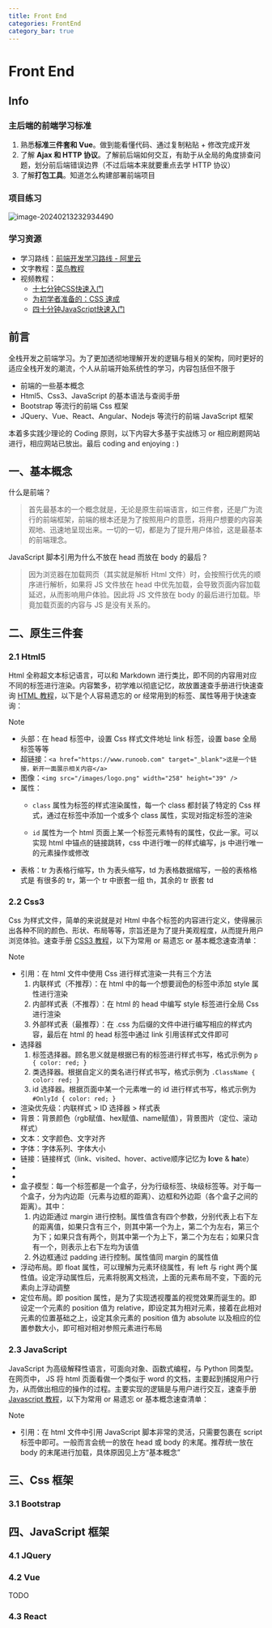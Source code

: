 ```yaml
---
title: Front End
categories: FrontEnd
category_bar: true
---
```


# Front End

## Info

### 主后端的前端学习标准

1. 熟悉**标准三件套和 Vue**。做到能看懂代码、通过复制粘贴 + 修改完成开发
2. 了解 **Ajax 和 HTTP 协议**。了解前后端如何交互，有助于从全局的角度排查问题，划分前后端错误边界（不过后端本来就要重点去学 HTTP 协议）
3. 了解**打包工具**。知道怎么构建部署前端项目

### 项目练习

![image-20240213232934490](https://dwj-oss.oss-cn-nanjing.aliyuncs.com/images/202402132330524.png)

### 学习资源

- 学习路线：[前端开发学习路线 - 阿里云](https://developer.aliyun.com/learning/roadmap/frontend)
- 文字教程：[菜鸟教程](https://www.runoob.com/)
- 视频教程：
  - [十七分钟CSS快速入门](https://www.bilibili.com/video/BV1Ci4y1W7H7/)
  - [为初学者准备的：CSS 速成](https://www.bilibili.com/video/BV1bW411R7hg/)
  - [四十分钟JavaScript快速入门](https://www.bilibili.com/video/BV15L4y1a7or/)

## 前言

全栈开发之前端学习。为了更加透彻地理解开发的逻辑与相关的架构，同时更好的适应全栈开发的潮流，个人从前端开始系统性的学习，内容包括但不限于

- 前端的一些基本概念
- Html5、Css3、JavaScript 的基本语法与查阅手册
- Bootstrap 等流行的前端 Css 框架
- JQuery、Vue、React、Angular、Nodejs 等流行的前端 JavaScript 框架

本着多实践少理论的 Coding 原则，以下内容大多基于实战练习 or 相应刷题网站进行，相应网站已放出。最后 coding and enjoying : )

## 一、基本概念

什么是前端？

> 首先最基本的一个概念就是，无论是原生前端语言，如三件套，还是广为流行的前端框架，前端的根本还是为了按照用户的意愿，将用户想要的内容美观地、迅速地呈现出来。一切的一切，都是为了提升用户体验，这是最基本的前端理念。

JavaScript 脚本引用为什么不放在 head 而放在 body 的最后？

> 因为浏览器在加载网页（其实就是解析 Html 文件）时，会按照行优先的顺序进行解析，如果将 JS 文件放在 head 中优先加载，会导致页面内容加载延迟，从而影响用户体验。因此将 JS 文件放在 body 的最后进行加载。毕竟加载页面的内容与 JS 是没有关系的。

## 二、原生三件套

### 2.1 Html5

Html 全称超文本标记语言，可以和 Markdown 进行类比，即不同的内容用对应不同的标签进行渲染。内容繁多，初学难以彻底记忆，故放置速查手册进行快速查询 [HTML 教程](https://www.runoob.com/html/html5-intro.html)，以下是个人容易遗忘的 or 经常用到的标签、属性等用于快速查询：

> [!note]
>
> - 头部：在 head 标签中，设置 Css 样式文件地址 link 标签，设置 base 全局标签等等
> - 超链接：`<a href="https://www.runoob.com" target="_blank">这是一个链接，新开一面展示相关内容</a>`
> - 图像：`<img src="/images/logo.png" width="258" height="39" />`
> - 属性：
>   - `class` 属性为标签的样式渲染属性，每一个 class 都封装了特定的 Css 样式，通过在标签中添加一个或多个 class 属性，实现对指定标签的渲染
>
>   - `id` 属性为一个 html 页面上某一个标签元素特有的属性，仅此一家。可以实现 html 中锚点的链接跳转，css 中进行唯一的样式编写，js 中进行唯一的元素操作或修改
> - 表格：tr 为表格行缩写，th 为表头缩写，td 为表格数据缩写，一般的表格格式是 有很多的 tr，第一个 tr 中嵌套一组 th，其余的 tr 嵌套 td

### 2.2 Css3

Css 为样式文件，简单的来说就是对 Html 中各个标签的内容进行定义，使得展示出各种不同的颜色、形状、布局等等，宗旨还是为了提升美观程度，从而提升用户浏览体验。速查手册 [CSS3 教程](https://www.runoob.com/css3/css3-tutorial.html)，以下为常用 or 易遗忘 or 基本概念速查清单：

> [!note]
>
> - 引用：在 html 文件中使用 Css 进行样式渲染一共有三个方法
>     1. 内联样式（不推荐）：在 html 中的每一个想要润色的标签中添加 style 属性进行渲染
>     2. 内部样式表（不推荐）：在 html 的 head 中编写 style 标签进行全局 Css 进行渲染
>     3. 外部样式表（最推荐）：在 .css 为后缀的文件中进行编写相应的样式内容，最后在 html 的 head 标签中通过 link 引用该样式文件即可
> - 选择器
>     1. 标签选择器。顾名思义就是根据已有的标签进行样式书写，格式示例为 `p { color: red; }`
>     2. 类选择器。根据自定义的类名进行样式书写，格式示例为 `.ClassName { color: red; }`
>     3. id 选择器。根据页面中某一个元素唯一的 id 进行样式书写，格式示例为 `#OnlyId { color: red; }`
> - 渲染优先级：内联样式 > ID 选择器 > 样式表
> - 背景：背景颜色（rgb赋值、hex赋值、name赋值），背景图片（定位、滚动样式）
> - 文本：文字颜色、文字对齐
> - 字体：字体系列、字体大小
> - 链接：链接样式（link、visited、hover、active顺序记忆为 **l**o**v**e & **ha**te）
> - 
> - 
> - 盒子模型：每一个标签都是一个盒子，分为行级标签、块级标签等。对于每一个盒子，分为内边距（元素与边框的距离）、边框和外边距（各个盒子之间的距离）。其中：
>     1. 内边距通过 margin 进行控制。属性值含有四个参数，分别代表上右下左的距离值，如果只含有三个，则其中第一个为上，第二个为左右，第三个为下；如果只含有两个，则其中第一个为上下，第二个为左右；如果只含有一个，则表示上右下左均为该值
>     2. 外边框通过 padding 进行控制。属性值同 margin 的属性值
> - 浮动布局。即 float 属性，可以理解为元素环绕属性，有 left 与 right 两个属性值。设定浮动属性后，元素将脱离文档流，上面的元素布局不变，下面的元素向上浮动调整
> - 定位布局。即 position 属性，是为了实现透视覆盖的视觉效果而诞生的。即设定一个元素的 position 值为 relative，即设定其为相对元素，接着在此相对元素的位置基础之上，设定其余元素的 position 值为 absolute 以及相应的位置参数大小，即可相对相对参照元素进行布局

### 2.3 JavaScript

JavaScript 为高级解释性语言，可面向对象、函数式编程，与 Python 同类型。在网页中， JS 将 html 页面看做一个类似于 word 的文档，主要起到捕捉用户行为，从而做出相应的操作的过程。主要实现的逻辑是与用户进行交互，速查手册 [Javascript 教程](https://www.runoob.com/js/js-tutorial.html)，以下为常用 or 易遗忘 or 基本概念速查清单：

> [!note]
>
> - 引用：在 html 文件中引用 JavaScript 脚本非常的灵活，只需要包裹在 script 标签中即可。一般而言会统一的放在 head 或 body 的末尾。推荐统一放在 body 的末尾进行加载，具体原因见上方“基本概念”

## 三、Css 框架

### 3.1 Bootstrap

## 四、JavaScript 框架

### 4.1 JQuery

### 4.2 Vue

TODO

### 4.3 React
